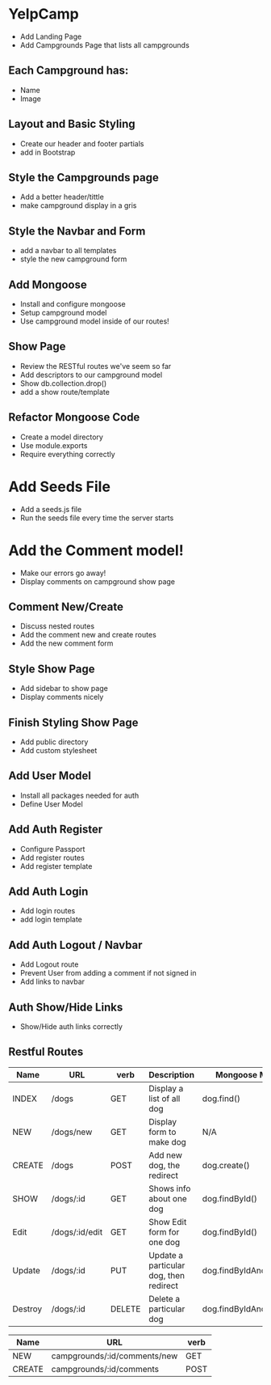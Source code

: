 # YelpCamp

- Add Landing Page
- Add Campgrounds Page that lists all campgrounds

## Each Campground has:

- Name
- Image

## Layout and Basic Styling

- Create our header and footer partials
- add in Bootstrap

## Style the Campgrounds page

- Add a better header/tittle
- make campground display in a gris

## Style the Navbar and Form

- add a navbar to all templates
- style the new campground form

## Add Mongoose

- Install and configure mongoose
- Setup campground model
- Use campground model inside of our routes!

## Show Page

- Review the RESTful routes we've seem so far
- Add descriptors to our campground model
- Show db.collection.drop()
- add a show route/template

## Refactor Mongoose Code

- Create a model directory
- Use module.exports
- Require everything correctly

# Add Seeds File

- Add a seeds.js file
- Run the seeds file every time the server starts

# Add the Comment model!

- Make our errors go away!
- Display comments on campground show page

## Comment New/Create

- Discuss nested routes
- Add the comment new and create routes
- Add the new comment form

## Style Show Page

- Add sidebar to show page
- Display comments nicely

## Finish Styling Show Page

- Add public directory
- Add custom stylesheet

## Add User Model

- Install all packages needed for auth
- Define User Model

## Add Auth Register

- Configure Passport
- Add register routes
- Add register template

## Add Auth Login

- Add login routes
- add login template

## Add Auth Logout / Navbar

- Add Logout route
- Prevent User from adding a comment if not signed in
- Add links to navbar

## Auth Show/Hide Links

- Show/Hide auth links correctly

## Restful Routes

| Name    | URL            | verb   | Description                            | Mongoose Method         |
| ------- | -------------- | ------ | -------------------------------------- | ----------------------- |
| INDEX   | /dogs          | GET    | Display a list of all dog              | dog.find()              |
| NEW     | /dogs/new      | GET    | Display form to make dog               | N/A                     |
| CREATE  | /dogs          | POST   | Add new dog, the redirect              | dog.create()            |
| SHOW    | /dogs/:id      | GET    | Shows info about one dog               | dog.findById()          |
| Edit    | /dogs/:id/edit | GET    | Show Edit form for one dog             | dog.findById()          |
| Update  | /dogs/:id      | PUT    | Update a particular dog, then redirect | dog.findByIdAndUpdate() |
| Destroy | /dogs/:id      | DELETE | Delete a particular dog                | dog.findByIdAndRemove() |

| Name   | URL                          | verb |
| ------ | ---------------------------- | ---- |
| NEW    | campgrounds/:id/comments/new | GET  |
| CREATE | campgrounds/:id/comments     | POST |

